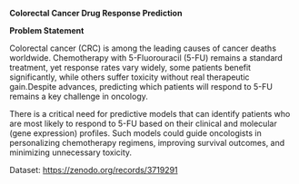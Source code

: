 **Colorectal Cancer Drug Response Prediction**


**Problem Statement**

Colorectal cancer (CRC) is among the leading causes of cancer deaths worldwide.
Chemotherapy with 5-Fluorouracil (5-FU) remains a standard treatment, yet response rates vary widely, some patients benefit significantly, while others suffer toxicity without real therapeutic gain.Despite advances, predicting which patients will respond to 5-FU remains a key challenge in oncology.


There is a critical need for predictive models that can identify patients who are most likely to respond to 5-FU based on their clinical and molecular (gene expression) profiles. Such models could guide oncologists in personalizing chemotherapy regimens, improving survival outcomes, and minimizing unnecessary toxicity.

Dataset:  https://zenodo.org/records/3719291


